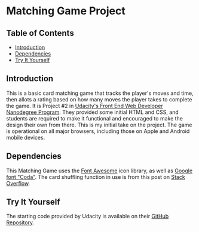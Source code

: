 # Matching Game Project

## Table of Contents

* [Introduction](#introduction)
* [Dependencies](#dependencies)
* [Try It Yourself](#try-it-yourself)

## Introduction

This is a basic card matching game that tracks the player's moves and time, then allots a rating based on how many moves the player takes to complete the game.  It is Project #2 in [Udacity's Front End Web Developer Nanodegree Program](https://www.udacity.com/course/front-end-web-developer-nanodegree--nd001).  They provided some initial HTML and CSS, and students are required to make it functional and encouraged to make the design their own from there.  This is my initial take on the project.  The game is operational on all major browsers, including those on Apple and Android mobile devices.

## Dependencies

This Matching Game uses the [Font Awesome](https://fontawesome.com/) icon library, as well as [Google font "Coda"](https://fonts.google.com/specimen/Coda).  The card shuffling function in use is from this post on [Stack Overflow](http://stackoverflow.com/a/2450976).

## Try It Yourself

The starting code provided by Udacity is available on their [GitHub Repository](https://github.com/udacity/fend-project-memory-game).